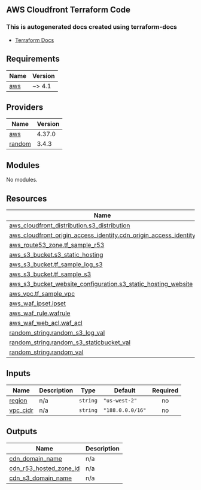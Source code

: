 ## AWS Cloudfront Terraform Code

### This is autogenerated docs created using terraform-docs
- [Terraform Docs](https://github.com/terraform-docs/terraform-docs/)

<!-- BEGIN_TF_DOCS -->
## Requirements

| Name | Version |
|------|---------|
| <a name="requirement_aws"></a> [aws](#requirement\_aws) | ~> 4.1 |

## Providers

| Name | Version |
|------|---------|
| <a name="provider_aws"></a> [aws](#provider\_aws) | 4.37.0 |
| <a name="provider_random"></a> [random](#provider\_random) | 3.4.3 |

## Modules

No modules.

## Resources

| Name | Type |
|------|------|
| [aws_cloudfront_distribution.s3_distribution](https://registry.terraform.io/providers/hashicorp/aws/latest/docs/resources/cloudfront_distribution) | resource |
| [aws_cloudfront_origin_access_identity.cdn_origin_access_identity](https://registry.terraform.io/providers/hashicorp/aws/latest/docs/resources/cloudfront_origin_access_identity) | resource |
| [aws_route53_zone.tf_sample_r53](https://registry.terraform.io/providers/hashicorp/aws/latest/docs/resources/route53_zone) | resource |
| [aws_s3_bucket.s3_static_hosting](https://registry.terraform.io/providers/hashicorp/aws/latest/docs/resources/s3_bucket) | resource |
| [aws_s3_bucket.tf_sample_log_s3](https://registry.terraform.io/providers/hashicorp/aws/latest/docs/resources/s3_bucket) | resource |
| [aws_s3_bucket.tf_sample_s3](https://registry.terraform.io/providers/hashicorp/aws/latest/docs/resources/s3_bucket) | resource |
| [aws_s3_bucket_website_configuration.s3_static_hosting_website](https://registry.terraform.io/providers/hashicorp/aws/latest/docs/resources/s3_bucket_website_configuration) | resource |
| [aws_vpc.tf_sample_vpc](https://registry.terraform.io/providers/hashicorp/aws/latest/docs/resources/vpc) | resource |
| [aws_waf_ipset.ipset](https://registry.terraform.io/providers/hashicorp/aws/latest/docs/resources/waf_ipset) | resource |
| [aws_waf_rule.wafrule](https://registry.terraform.io/providers/hashicorp/aws/latest/docs/resources/waf_rule) | resource |
| [aws_waf_web_acl.waf_acl](https://registry.terraform.io/providers/hashicorp/aws/latest/docs/resources/waf_web_acl) | resource |
| [random_string.random_s3_log_val](https://registry.terraform.io/providers/hashicorp/random/latest/docs/resources/string) | resource |
| [random_string.random_s3_staticbucket_val](https://registry.terraform.io/providers/hashicorp/random/latest/docs/resources/string) | resource |
| [random_string.random_val](https://registry.terraform.io/providers/hashicorp/random/latest/docs/resources/string) | resource |

## Inputs

| Name | Description | Type | Default | Required |
|------|-------------|------|---------|:--------:|
| <a name="input_region"></a> [region](#input\_region) | n/a | `string` | `"us-west-2"` | no |
| <a name="input_vpc_cidr"></a> [vpc\_cidr](#input\_vpc\_cidr) | n/a | `string` | `"188.0.0.0/16"` | no |

## Outputs

| Name | Description |
|------|-------------|
| <a name="output_cdn_domain_name"></a> [cdn\_domain\_name](#output\_cdn\_domain\_name) | n/a |
| <a name="output_cdn_r53_hosted_zone_id"></a> [cdn\_r53\_hosted\_zone\_id](#output\_cdn\_r53\_hosted\_zone\_id) | n/a |
| <a name="output_cdn_s3_domain_name"></a> [cdn\_s3\_domain\_name](#output\_cdn\_s3\_domain\_name) | n/a |
<!-- END_TF_DOCS -->